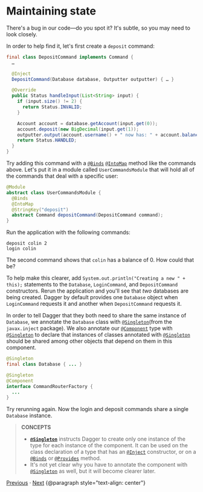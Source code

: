 # Maintaining state

There's a bug in our code—do you spot it? It's subtle, so you may need to look
closely.

In order to help find it, let's first create a `deposit` command:

```java
final class DepositCommand implements Command {
  …

  @Inject
  DepositCommand(Database database, Outputter outputter) { … }

  @Override
  public Status handleInput(List<String> input) {
    if (input.size() != 2) {
      return Status.INVALID;
    }

    Account account = database.getAccount(input.get(0));
    account.deposit(new BigDecimal(input.get(1));
    outputter.output(account.username() + " now has: " + account.balance());
    return Status.HANDLED;
  }
}
```

Try adding this command with a [`@Binds`]&nbsp;[`@IntoMap`] method like the
commands above. Let's put it in a module called `UserCommandsModule` that will
hold all of the commands that deal with a specific user:

```java
@Module
abstract class UserCommandsModule {
  @Binds
  @IntoMap
  @StringKey("deposit")
  abstract Command depositCommand(DepositCommand command);
}
```

Run the application with the following commands:

```
deposit colin 2
login colin
```

The second command shows that `colin` has a balance of 0. How could that be?

To help make this clearer, add `System.out.println("Creating a new " + this);`
statements to the `Database`, `LoginCommand`, and `DepositCommand` constructors.
Rerun the application and you'll see that _two_ databases are being created.
Dagger by default provides one `Database` object when `LoginCommand` requests it
and another when `DepositCommand` requests it.

In order to tell Dagger that they both need to share the same instance of
`Database`, we annotate the `Database` class with
[`@Singleton`](from the `javax.inject` package). We also annotate our
[`@Component`] type with [`@Singleton`] to declare that instances of classes
annotated with [`@Singleton`] should be shared among other objects that depend
on them in this component.

```java
@Singleton
final class Database { ... }

@Singleton
@Component
interface CommandRouterFactory {
  ...
}
```

Try rerunning again. Now the login and deposit commands share a single
`Database` instance.

> **CONCEPTS**
>
> *   **[`@Singleton`]** instructs Dagger to create only one instance of the
>     type for each instance of the component. It can be used on the class
>     declaration of a type that has an [`@Inject`] constructor, or on a
>     [`@Binds`] or [`@Provides`] method.
> *   It's not yet clear why you have to annotate the component with
>     [`@Singleton`] as well, but it will become clearer later.

[Previous](08-user-specific-types) · [Next](10-deposit-after-login)
{@paragraph style="text-align: center"}

[`@Binds`]: https://dagger.dev/api/latest/dagger/Binds.html
[`@Component`]: https://dagger.dev/api/latest/dagger/Component.html
[`@Inject`]: http://docs.oracle.com/javaee/7/api/javax/inject/Inject.html
[`@IntoMap`]: https://dagger.dev/api/latest/dagger/multibindings/IntoMap.html
[`@Provides`]: https://dagger.dev/api/latest/dagger/Provides.html
[`@Singleton`]: http://docs.oracle.com/javaee/7/api/javax/inject/Singleton.html
